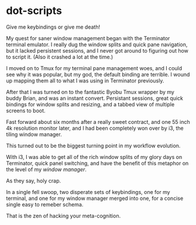 # dot-scripts
Give me keybindings or give me death!

My quest for saner window management began with the Terminator terminal emulator. I really dug the window splits and quick pane navigation, but it lacked persistent sessions, and I never got around to figuring out how to script it. (Also it crashed a lot at the time.)

I moved on to Tmux for my terminal pane management woes, and I could see why it was popular, but my god, the default binding are terrible. I wound up mapping them all to what I was using in Terminator previously.

After that I was turned on to the fantastic Byobu Tmux wrapper by my buddy Brian, and was an instant convert. Persistant sessions, great quick bindings for window splits and resizing, and a tabbed view of multiple screens to boot.

Fast forward about six months after a really sweet contract, and one 55 inch 4k resolution monitor later, and I had been completely won over by i3, the tiling window manager.

This turned out to be the biggest turning point in my workflow evolution.

With i3, I was able to get all of the rich window splits of my glory days on Terminator, quick panel switching, and have the benefit of this metaphor on the level of my *window manager*.

As they say, holy crap.

In a single fell swoop, two disperate sets of keybindings, one for my terminal, and one for my window manager merged into one, for a concise single easy to remeber schema.

That is the zen of hacking your meta-cognition.
